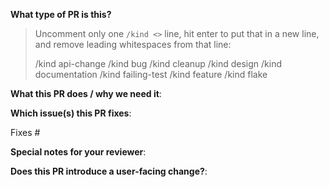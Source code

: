 **What type of PR is this?**

> Uncomment only one `/kind <>` line, hit enter to put that in a new line, and remove leading whitespaces from that line:
>
> /kind api-change
> /kind bug
> /kind cleanup
> /kind design
> /kind documentation
> /kind failing-test
> /kind feature
> /kind flake

**What this PR does / why we need it**:

**Which issue(s) this PR fixes**:

<!--
*Automatically closes linked issue when PR is merged.
Usage: `Fixes #<issue number>`, or `Fixes (paste link of issue)`.
_If PR is about `failing-tests or flakes`, please post the related issues/tests in a comment and do not use `Fixes`_*
-->

Fixes #

**Special notes for your reviewer**:

**Does this PR introduce a user-facing change?**:

<!--
If no, just write "NONE" in the release-note block below.
If yes, a release note is required:
Enter your extended release note in the block below. If the PR requires additional action from users switching to the new release, include the string "action required".
-->

```release-note

```
